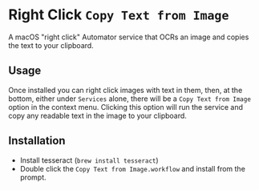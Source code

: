 # Right Click `Copy Text from Image`
A macOS "right click" Automator service that OCRs an image and copies the text to your clipboard.

## Usage
Once installed you can right click images with text in them, then, at the bottom, either under `Services` alone, there will be a `Copy Text from Image` option in the context menu. Clicking this option will run the service and copy any readable text in the image to your clipboard.

## Installation
- Install tesseract (`brew install tesseract`)
- Double click the `Copy Text from Image.workflow` and install from the prompt.
